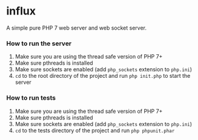 # influx

A simple pure PHP 7 web server and web socket server.

### How to run the server
1. Make sure you are using the thread safe version of PHP 7+
2. Make sure pthreads is installed
3. Make sure sockets are enabled (add `php_sockets` extension to `php.ini`)
4. `cd` to the root directory of the project and run `php init.php` to start the server


### How to run tests
1. Make sure you are using the thread safe version of PHP 7+
2. Make sure pthreads is installed
3. Make sure sockets are enabled (add `php_sockets` extension to `php.ini`)
4. `cd` to the tests directory of the project and run `php phpunit.phar`
